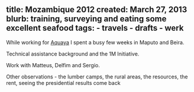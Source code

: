 title: Mozambique 2012
created: March 27, 2013
blurb: training, surveying and eating some excellent seafood
tags:
    - travels
    - drafts
    - werk
---

While working for [Aquaya](http://aquaya.org) I spent a busy few weeks in
Maputo and Beira.

Technical assistance background and the 1M Initiative.

Work with Matteus, Delfim and Sergio.

Other observations - the lumber camps, the rural areas, the resources, the rent,
seeing the presidential results come back

